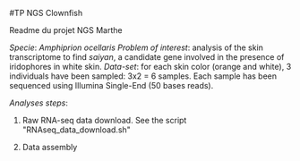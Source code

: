 #TP NGS Clownfish

Readme du projet NGS Marthe 

*Specie*: _Amphiprion ocellaris_
*Problem of interest*: analysis of the skin transcriptome to find _saiyan_, a candidate gene involved
in the presence of iridophores in white skin.
*Data-set*: for each skin color (orange and white), 3 individuals have been sampled: 3x2 = 6 samples. Each sample has been sequenced using Illumina Single-End (50 bases reads).

*Analyses steps*:
1) Raw RNA-seq data download. See the script "RNAseq_data_download.sh"

2) Data assembly
